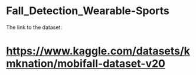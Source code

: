 # Fall_Detection_Wearable-Sports

The link to the dataset:
# https://www.kaggle.com/datasets/kmknation/mobifall-dataset-v20
